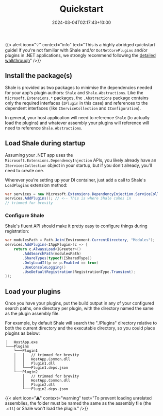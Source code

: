 ﻿---
weight: 200
title: "Quickstart"
description: "Getting started with using Shale in your projects"
icon: "rocket_launch"
date: "2024-03-04T02:17:43+10:00"
lastmod: "2024-03-04T02:17:43+10:00"
draft: false
toc: true
---

{{< alert icon="💡" context="info" text="This is a highly abridged quickstart guide! If you're not familiar with Shale and/or `DotNetCorePlugins` and/or plugins in .NET applications, we strongly recommend following the [detailed walkthrough](./walkthrough.md)" />}}

## Install the package(s)

Shale is provided as two packages to minimise the dependencies needed for your app's plugin authors: `Shale` and `Shale.Abstractions`. Like the `Microsoft.Extensions.*` packages, the `.Abstractions` package contains only the required interfaces (`IPlugin` in this case) and references to the dependent interfaces (like `IServiceCollection` and `IConfiguration`).

In general, your host application will need to reference `Shale` (to actually load the plugins) and whatever assembly your plugins will reference will need to reference `Shale.Abstractions`. 

## Load Shale during startup

Assuming your .NET app uses the `Microsoft.Extensions.DependencyInjection` APIs, you likely already have an `IServicesCollection` object in your startup, but if you don't already, you'll need to create one.

Wherever you're setting up your DI container, just add a call to Shale's `LoadPlugins` extension method:

```csharp
var services = new Microsoft.Extensions.DependencyInjection.ServiceCollection();
services.AddPlugins(); // <-- This is where Shale comes in
// trimmed for brevity
```

### Configure Shale

Shale's fluent API should make it pretty easy to configure things during registration:

```csharp
var modulesPath = Path.Join(Environment.CurrentDirectory, "Modules");
services.AddPlugins<IAppPlugin>(c => {
	return c.AlwaysLoad<IGreeter>()
		.AddSearchPath(modulesPath)
		.ShareTypes(typeof(ISharedType))
		.OnlyLoadIf(p => p.Enabled == true)
		.UseConsoleLogging()
		.UseDefaultRegistration(RegistrationType.Transient);
});
```

## Load your plugins

Once you have your plugins, put the build output in any of your configured search paths, one directory per plugin, with the directory named the same as the plugin assembly file.

For example, by default Shale will search the "./Plugins" directory relative to both the current directory and the executable directory, so you could place plugins as below:


```text
│   HostApp.exe
└───Plugins
	└───Plugin1
	│	│   // trimmed for brevity
	│	│   HostApp.Common.dll
	│	│   Plugin1.dll
	│	└───Plugin1.deps.json
    └───Plugin2
		│   // trimmed for brevity
		│   HostApp.Common.dll
		│   Plugin2.dll
		└───Plugin2.deps.json
```

{{< alert icon="⚠" context="warning" text="To prevent loading unrelated assemblies, the folder must be named the same as the assembly file (the `.dll`) or Shale won't load the plugin." />}}